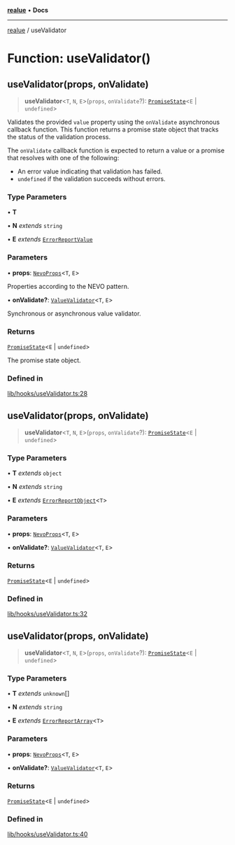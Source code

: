 [**realue**](../README.md) • **Docs**

***

[realue](../README.md) / useValidator

# Function: useValidator()

## useValidator(props, onValidate)

> **useValidator**\<`T`, `N`, `E`\>(`props`, `onValidate`?): [`PromiseState`](../type-aliases/PromiseState.md)\<`E` \| `undefined`\>

Validates the provided `value` property using the `onValidate` asynchronous callback function.
This function returns a promise state object that tracks the status of the validation process.

The `onValidate` callback function is expected to return a value or a promise that resolves with one of the following:
  - An error value indicating that validation has failed.
  - `undefined` if the validation succeeds without errors.

### Type Parameters

• **T**

• **N** *extends* `string`

• **E** *extends* [`ErrorReportValue`](../type-aliases/ErrorReportValue.md)

### Parameters

• **props**: [`NevoProps`](../type-aliases/NevoProps.md)\<`T`, `E`\>

Properties according to the NEVO pattern.

• **onValidate?**: [`ValueValidator`](../type-aliases/ValueValidator.md)\<`T`, `E`\>

Synchronous or asynchronous value validator.

### Returns

[`PromiseState`](../type-aliases/PromiseState.md)\<`E` \| `undefined`\>

The promise state object.

### Defined in

[lib/hooks/useValidator.ts:28](https://github.com/nevoland/realue/blob/439801296602d9ef58e3e6fbfd3252b0bea604d8/lib/hooks/useValidator.ts#L28)

## useValidator(props, onValidate)

> **useValidator**\<`T`, `N`, `E`\>(`props`, `onValidate`?): [`PromiseState`](../type-aliases/PromiseState.md)\<`E` \| `undefined`\>

### Type Parameters

• **T** *extends* `object`

• **N** *extends* `string`

• **E** *extends* [`ErrorReportObject`](../type-aliases/ErrorReportObject.md)\<`T`\>

### Parameters

• **props**: [`NevoProps`](../type-aliases/NevoProps.md)\<`T`, `E`\>

• **onValidate?**: [`ValueValidator`](../type-aliases/ValueValidator.md)\<`T`, `E`\>

### Returns

[`PromiseState`](../type-aliases/PromiseState.md)\<`E` \| `undefined`\>

### Defined in

[lib/hooks/useValidator.ts:32](https://github.com/nevoland/realue/blob/439801296602d9ef58e3e6fbfd3252b0bea604d8/lib/hooks/useValidator.ts#L32)

## useValidator(props, onValidate)

> **useValidator**\<`T`, `N`, `E`\>(`props`, `onValidate`?): [`PromiseState`](../type-aliases/PromiseState.md)\<`E` \| `undefined`\>

### Type Parameters

• **T** *extends* `unknown`[]

• **N** *extends* `string`

• **E** *extends* [`ErrorReportArray`](../type-aliases/ErrorReportArray.md)\<`T`\>

### Parameters

• **props**: [`NevoProps`](../type-aliases/NevoProps.md)\<`T`, `E`\>

• **onValidate?**: [`ValueValidator`](../type-aliases/ValueValidator.md)\<`T`, `E`\>

### Returns

[`PromiseState`](../type-aliases/PromiseState.md)\<`E` \| `undefined`\>

### Defined in

[lib/hooks/useValidator.ts:40](https://github.com/nevoland/realue/blob/439801296602d9ef58e3e6fbfd3252b0bea604d8/lib/hooks/useValidator.ts#L40)
